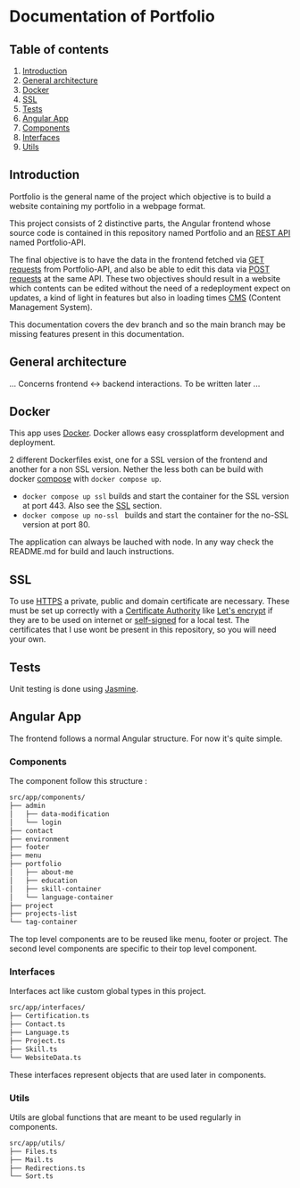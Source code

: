 # Documentation of Portfolio

## Table of contents
1.  [Introduction](#introduction)
2.  [General architecture](#general-architecture)
3.  [Docker](#docker)
4.  [SSL](#ssl)
5.  [Tests](#tests)
6.  [Angular App](#angular-app)
  1. [Components](#components)
  2. [Interfaces](#interfaces)
  3. [Utils](#utils)

## Introduction
Portfolio is the general name of the project which objective is to build a website containing my portfolio in a webpage format.

This project consists of 2 distinctive parts, the Angular frontend whose source code is contained in this repository named Portfolio and an [REST API](https://developer.mozilla.org/en-US/docs/Glossary/REST) named Portfolio-API.

The final objective is to have the data in the frontend fetched via [GET requests](https://developer.mozilla.org/en-US/docs/Web/HTTP/Methods/GET) from Portfolio-API, and also be able to edit this data via [POST requests](https://developer.mozilla.org/en-US/docs/Web/HTTP/Methods/POST) at the same API. These two objectives should result in a website which contents can be edited without the need of a redeployment expect on updates, a kind of light in features but also in loading times [CMS](https://developer.mozilla.org/en-US/docs/Glossary/CMS) (Content Management System).

This documentation covers the dev branch and so the main branch may be missing features present in this documentation.

## General architecture
... Concerns frontend <-> backend interactions. To be written later ...

## Docker
This app uses [Docker](https://www.docker.com). Docker allows easy crossplatform development and deployment.

2 different Dockerfiles exist, one for a SSL version of the frontend and another for a non SSL version.
Nether the less both can be build with docker [compose](https://docs.docker.com/compose) with ```docker compose up```.
- ```docker compose up ssl``` builds and start the container for the SSL version at port 443. Also see the [SSL](#ssl) section.
- ```docker compose up no-ssl ``` builds and start the container for the no-SSL version at port 80.

The application can always be lauched with node. In any way check the README.md for build and lauch instructions.

## SSL
To use [HTTPS](https://developer.mozilla.org/en-US/docs/Glossary/HTTPS) a private, public and domain certificate are necessary. These must be set up correctly with a [Certificate Authority](https://developer.mozilla.org/en-US/docs/Glossary/Certificate_authority) like [Let's encrypt](https://letsencrypt.org/) if they are to be used on internet or [self-signed](https://en.wikipedia.org/wiki/Self-signed_certificate) for a local test.  The certificates that I use wont be present in this repository, so you will need your own.

## Tests
Unit testing is done using [Jasmine](https://jasmine.github.io/index.html).

## Angular App
The frontend follows a normal Angular structure.
For now it's quite simple.

### Components
The component follow this structure :
```txt
src/app/components/
├── admin
│   ├── data-modification
│   └── login
├── contact
├── environment
├── footer
├── menu
├── portfolio
│   ├── about-me
│   ├── education
│   ├── skill-container
│   └── language-container
├── project
├── projects-list
└── tag-container
```

The top level components are to be reused like menu, footer or project.
The second level components are specific to their top level component.

### Interfaces
Interfaces act like custom global types in this project.
```txt
src/app/interfaces/
├── Certification.ts
├── Contact.ts
├── Language.ts
├── Project.ts
├── Skill.ts
└── WebsiteData.ts
```

These interfaces represent objects that are used later in components.

### Utils
Utils are global functions that are meant to be used regularly in components.
```txt
src/app/utils/
├── Files.ts
├── Mail.ts
├── Redirections.ts
└── Sort.ts
```

